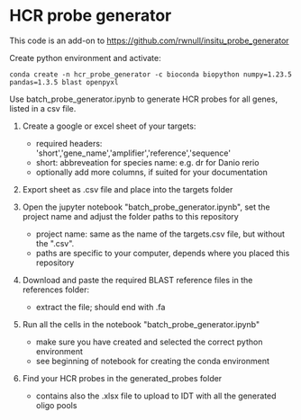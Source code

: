 # HCR probe generator

This code is an add-on to https://github.com/rwnull/insitu_probe_generator

Create python environment and activate:
```
conda create -n hcr_probe_generator -c bioconda biopython numpy=1.23.5 pandas=1.3.5 blast openpyxl
```

Use batch_probe_generator.ipynb to generate HCR probes for all genes, listed in a csv file.

1. Create a google or excel sheet of your targets:
    * required headers: 'short','gene_name','amplifier','reference','sequence'
    * short: abbreveation for species name: e.g. dr for Danio rerio
    * optionally add more columns, if suited for your documentation

1. Export sheet as .csv file and place into the targets folder

4. Open the jupyter notebook "batch_probe_generator.ipynb", set the project name and adjust the folder paths to this repository 
    * project name: same as the name of the targets.csv file, but without the ".csv".
    * paths are specific to your computer, depends where you placed this repository

3. Download and paste the required BLAST reference files in the references folder:
    * extract the file; should end with .fa
4. Run all the cells in the notebook "batch_probe_generator.ipynb"
    * make sure you have created and selected the correct python environment
    * see beginning of notebook for creating the conda environment
4. Find your HCR probes in the generated_probes folder
    * contains also the .xlsx file to upload to IDT with all the generated oligo pools
 